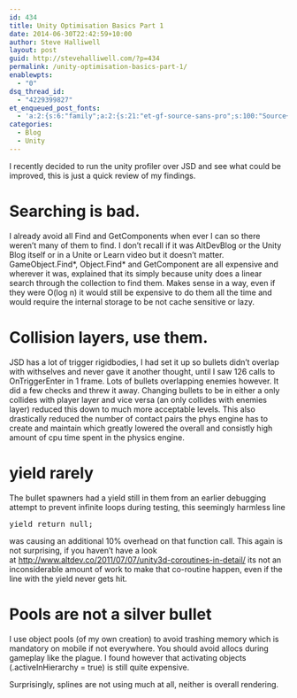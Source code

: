 ```yaml
---
id: 434
title: Unity Optimisation Basics Part 1
date: 2014-06-30T22:42:59+10:00
author: Steve Halliwell
layout: post
guid: http://stevehalliwell.com/?p=434
permalink: /unity-optimisation-basics-part-1/
enablewpts:
  - "0"
dsq_thread_id:
  - "4229399827"
et_enqueued_post_fonts:
  - 'a:2:{s:6:"family";a:2:{s:21:"et-gf-source-sans-pro";s:100:"Source+Sans+Pro:200,200italic,300,300italic,regular,italic,600,600italic,700,700italic,900,900italic";s:10:"et-gf-lato";s:75:"Lato:100,100italic,300,300italic,regular,italic,700,700italic,900,900italic";}s:6:"subset";a:7:{i:0;s:8:"cyrillic";i:1;s:5:"greek";i:2;s:10:"vietnamese";i:3;s:5:"latin";i:4;s:9:"greek-ext";i:5;s:9:"latin-ext";i:6;s:12:"cyrillic-ext";}}'
categories:
  - Blog
  - Unity
---
```

I recently decided to run the unity profiler over JSD and see what could be improved, this is just a quick review of my findings.

# Searching is bad.

I already avoid all Find and GetComponents when ever I can so there weren&#8217;t many of them to find. I don&#8217;t recall if it was AltDevBlog or the Unity Blog itself or in a Unite or Learn video but it doesn&#8217;t matter. GameObject.Find\*, Object.Find\* and GetComponent are all expensive and wherever it was, explained that its simply because unity does a linear search through the collection to find them. Makes sense in a way, even if they were O(log n) it would still be expensive to do them all the time and would require the internal storage to be not cache sensitive or lazy.

# Collision layers, use them.

JSD has a lot of trigger rigidbodies, I had set it up so bullets didn&#8217;t overlap with withselves and never gave it another thought, until I saw 126 calls to OnTriggerEnter in 1 frame. Lots of bullets overlapping enemies however. It did a few checks and threw it away. Changing bullets to be in either a only collides with player layer and vice versa (an only collides with enemies layer) reduced this down to much more acceptable levels. This also drastically reduced the number of contact pairs the phys engine has to create and maintain which greatly lowered the overall and consistly high amount of cpu time spent in the physics engine.

# yield rarely

The bullet spawners had a yield still in them from an earlier debugging attempt to prevent infinite loops during testing, this seemingly harmless line

<pre class="lang:js decode:true">yield return null;</pre>

was causing an additional 10% overhead on that function call. This again is not surprising, if you haven&#8217;t have a look at <a class="vt-p" href="http://www.altdev.co/2011/07/07/unity3d-coroutines-in-detail/" target="_blank">http://www.altdev.co/2011/07/07/unity3d-coroutines-in-detail/</a> its not an inconsiderable amount of work to make that co-routine happen, even if the line with the yield never gets hit.

# Pools are not a silver bullet

I use object pools (of my own creation) to avoid trashing memory which is mandatory on mobile if not everywhere. You should avoid allocs during gameplay like the plague. I found however that activating objects (.activeInHierarchy = true) is still quite expensive.

Surprisingly, splines are not using much at all, neither is overall rendering.